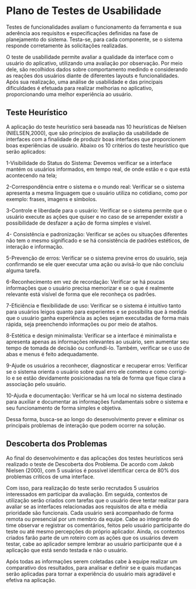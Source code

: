 # Plano de Testes de Usabilidade

Testes de funcionalidades avaliam o funcionamento da ferramenta e sua aderência aos requisitos e especificações definidas na fase de planejamento do sistema. Testa-se, para cada componente, se o sistema responde corretamente às solicitações realizadas. 

O teste de usabilidade permite avaliar a qualidade da interface com o usuário do aplicativo, utilizando uma avaliação por observação. Por meio dele, são recolhidos dados sobre comportamento medindo e considerando as reações dos usuários diante de diferentes layouts e funcionalidades. Após sua realização, uma análise de usabilidade e das principais dificuldades é efetuada para realizar melhorias no aplicativo, proporcionando uma melhor experiência ao usuário.

## Teste Heurístico

A aplicação do teste heurístico será baseada nas 10 heurísticas de Nielsen (NIELSEN,2000), que são princípios de avaliação da usabilidade de interfaces com a finalidade de produzir boas interfaces que proporcionem boas experiências de usuário. Abaixo os 10 critérios do teste heurístico que serão aplicados:

1-Visibilidade do Status do Sistema:
Devemos verificar se a interface mantém os usuários informados, em tempo real, de onde estão e o que está acontecendo na tela;

2-Correspondência entre o sistema e o mundo real:
Verificar se o sistema apresenta a mesma linguagem que o usuário utiliza no cotidiano, como por exemplo: frases, imagens e símbolos.

3-Controle e liberdade para o usuário:
Verificar se o sistema permite que o usuário execute as ações que quiser e no caso de se arrepender existir a possibilidade de desfazer a ação de forma simples e visível.

4- Consistência e padronização:
Verificar se ações ou situações diferentes não tem o mesmo significado e se há consistência de padrões estéticos, de interação e informação.

5-Prevenção de erros:
Verificar se o sistema previne erros do usuário, seja confirmando se ele quer executar uma ação ou avisá-lo que não concluiu alguma tarefa.

6-Reconhecimento em vez de recordação:
Verificar se há poucas informações que o usuário precisa memorizar e se o que é realmente relevante está visível de forma que ele reconheça os padrões.

7-Eficiência e flexibilidade de uso:
Verificar se o sistema é intuitivo tanto para usuários leigos quanto para experientes e se possibilita que à medida que o usuário ganha experiência as ações sejam executadas de forma mais rápida, seja preenchendo informações ou por meio de atalhos.

8-Estética e design minimalista:
Verificar se a interface é minimalista e apresenta apenas as informações relevantes ao usuário, sem aumentar seu tempo de tomada de decisão ou confundi-lo. Também, verificar se o uso de abas e menus é feito adequadamente.

9-Ajude os usuários a reconhecer, diagnosticar e recuperar erros:
Verificar se o sistema orienta o usuário sobre qual erro ele cometeu e como corrigi-lo e se estão devidamente posicionadas na tela de forma que fique clara a associação pelo usuário.

10-Ajuda e documentação:
Verificar se há um local no sistema destinado para auxiliar e documentar as informações fundamentais sobre o sistema e seu funcionamento de forma simples e objetiva.

Dessa forma, busca-se ao longo do desenvolvimento prever e eliminar os principais problemas de interação que podem ocorrer na solução. 

## Descoberta dos Problemas

Ao final do desenvolvimento e das aplicações dos testes heurísticos será realizado o teste de Descoberta dos Problema. De acordo com Jakob Nielsen (2000), com 5 usuários é possível identificar cerca de 80% dos problemas críticos de uma interface. 

Com isso, para realização do teste serão recrutados 5 usuários interessados em participar da avaliação. Em seguida, contextos de utilização serão criados com tarefas que o usuário deve tentar realizar para avaliar se as interfaces relacionadas aos requisitos de alta e média prioridade são funcionais.
Cada usuário será acompanhado de forma remota ou presencial por um membro da equipe. Cabe ao integrante do time observar e registrar os comentários, feitos pelo usuário participante do teste ou até mesmo percepções do próprio aplicador. Ainda, os contextos criados farão parte de um roteiro com as ações que os usuários devem testar, cabe ao aplicador sempre lembrar ao usuário participante que é a aplicação que está sendo testada e não o usuário. 

Após todas as informações serem coletadas cabe à equipe realizar um comparativo dos resultados, para analisar e definir se e quais mudanças serão aplicadas para tornar a experiência do usuário mais agradável e efetiva na aplicação.

